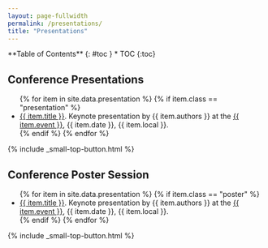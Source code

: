 ```yaml
---
layout: page-fullwidth
permalink: /presentations/
title: "Presentations"
---
```

<!-- This page is automatically generated using entries from the file "_data/presentations.yml" 
     Please use the file "_data/presentations.yml" to include new items.
-->

<!-- To change the list layout go to "_sass/_09_elements.scss 
     under the /* Presentation list style */ header  (.presentation css class)

Possible class:
   - presentation
   - poster
   - talk
   - interview
-->

<div class="panel radius" markdown="1">
**Table of Contents**
{: #toc }
* TOC
{:toc}
</div>

## Conference Presentations

<ul class="presentation">
    {% for item in site.data.presentation %}
    {% if item.class == "presentation" %}
    <li> <a href="{{ item.material }}">{{ item.title }}</a>.
        Keynote presentation by {{ item.authors }} at the
        <a href="{{ item.url }}">{{ item.event }}</a>, {{ item.date }}, {{ item.local }}.
    </li>
    {% endif %}
    {% endfor %}
</ul>
{% include _small-top-button.html %}

## Conference Poster Session

<ul class="presentation">
    {% for item in site.data.presentation %}
    {% if item.class == "poster" %}
    <li> <a href="{{ item.material }}">{{ item.title }}</a>.
        Keynote presentation by {{ item.authors }} at the
        <a href="{{ item.url }}">{{ item.event }}</a>, {{ item.date }}, {{ item.local }}.
    </li>
    {% endif %}
    {% endfor %}
</ul>
{% include _small-top-button.html %}

<!-- ## Campus and Invited Talks

<ul class="presentation">
    {% for item in site.data.presentation %}
    {% if item.class == "talk" %}
    <li> <a href="{{ item.material }}">{{ item.title }}</a>.
        Keynote presentation by {{ item.authors }} at the
        <a href="{{ item.url }}">{{ item.event }}</a>, {{ item.date }}, {{ item.local }}.
    </li>
    {% endif %}
    {% endfor %}
</ul>
{% include _small-top-button.html %}

## Interviews

<ul class="presentation">
    {% for item in site.data.presentation %}
    {% if item.class == "interview" %}
    <li> <a href="{{ item.material }}">{{ item.title }}</a>.
        Keynote presentation by {{ item.authors }} at the
        <a href="{{ item.url }}">{{ item.event }}</a>, {{ item.date }}, {{ item.local }}.
    </li>
    {% endif %}
    {% endfor %}
</ul>
{% include _small-top-button.html %} -->